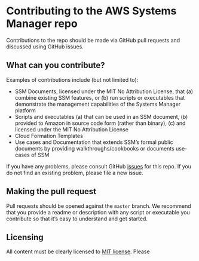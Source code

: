 # Contributing to the AWS Systems Manager repo
Contributions to the repo should be made via GitHub pull requests and discussed using GitHub issues.

## What can you contribute?
Examples of contributions include (but not limited to):

* SSM Documents, licensed under the MIT No Attribution License, that (a) combine existing SSM features,  or (b) run scripts or executables that demonstrate the management capabilities of the Systems Manager platform
* Scripts and executables (a) that can be used in an SSM document, (b) provided to Amazon in source code form (rather than binary), (c) and licensed under the MIT No Attribution License
* Cloud Formation Templates
* Use cases and Documentation that extends SSM’s formal public documents by providing walkthroughs/cookbooks or documents use-cases of SSM

If you have any problems, please consult GitHub [issues](https://github.com/awslabs/amazon-ssm/issues) for this repo. If you do not find an existing problem, please file a new issue.

## Making the pull request
Pull requests should be opened against the `master` branch. We recommend that you provide a readme or description with any script or executable you contribute so that it’s easy to understand and get started.

## Licensing
All content must be clearly licensed to [MIT license](https://github.com/awslabs/amazon-ssm/blob/master/LICENSE). Please 
